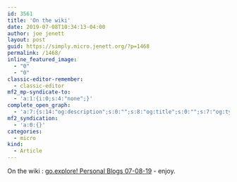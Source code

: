 ```yaml
---
id: 3561
title: 'On the wiki'
date: 2019-07-08T10:34:13-04:00
author: joe jenett
layout: post
guid: https://simply.micro.jenett.org/?p=1468
permalink: /1468/
inline_featured_image:
  - "0"
  - "0"
classic-editor-remember:
  - classic-editor
mf2_mp-syndicate-to:
  - 'a:1:{i:0;s:4:"none";}'
complete_open_graph:
  - 'a:7:{s:14:"og:description";s:0:"";s:8:"og:title";s:0:"";s:7:"og:type";s:0:"";s:12:"twitter:card";s:7:"summary";s:15:"twitter:creator";s:0:"";s:19:"twitter:description";s:0:"";s:8:"og:image";s:0:"";}'
mf2_syndication:
  - 'a:0:{}'
categories:
  - micro
kind:
  - Article
---
```

On the wiki : [go.explore! Personal Blogs 07-08-19](https://wiki.jenett.org/go.explore:blogs.07-08-19 "go.explore.blogs") - enjoy.